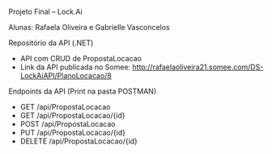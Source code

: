 Projeto Final – Lock.Ai

Alunas: Rafaela Oliveira e Gabrielle Vasconcelos
 
Repositório da API (.NET)
- API com CRUD de PropostaLocacao
- Link da API publicada no Somee: http://rafaelaoliveira21.somee.com/DS-LockAiAPI/PlanoLocacao/8

Endpoints da API (Print na pasta POSTMAN)
- GET /api/PropostaLocacao
- GET /api/PropostaLocacao/{id}
- POST /api/PropostaLocacao
- PUT /api/PropostaLocacao/{id}
- DELETE /api/PropostaLocacao/{id}


